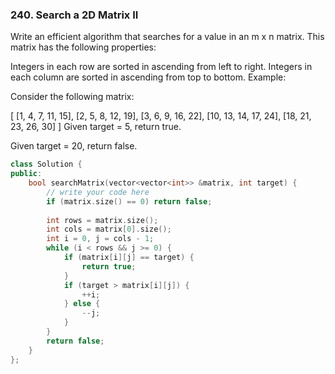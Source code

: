 ### 240. Search a 2D Matrix II
Write an efficient algorithm that searches for a value in an m x n matrix. This matrix has the following properties:

Integers in each row are sorted in ascending from left to right.
Integers in each column are sorted in ascending from top to bottom.
Example:

Consider the following matrix:

[
  [1,   4,  7, 11, 15],
  [2,   5,  8, 12, 19],
  [3,   6,  9, 16, 22],
  [10, 13, 14, 17, 24],
  [18, 21, 23, 26, 30]
]
Given target = 5, return true.

Given target = 20, return false.
```c++
class Solution {
public:
    bool searchMatrix(vector<vector<int>> &matrix, int target) {
        // write your code here
        if (matrix.size() == 0) return false;
        
        int rows = matrix.size();
        int cols = matrix[0].size();
        int i = 0, j = cols - 1;
        while (i < rows && j >= 0) {
            if (matrix[i][j] == target) {
                return true;
            }
            if (target > matrix[i][j]) {
                ++i;
            } else {
                --j;
            }
        }
        return false;
    }
};
```